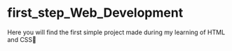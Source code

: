 # first_step_Web_Development
Here you will find the first simple project made during my learning of HTML and CSS🤗
